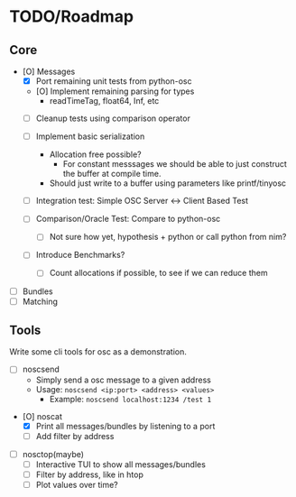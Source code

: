 # TODO/Roadmap

## Core

- [O] Messages
  - [X] Port remaining unit tests from python-osc
  - [O] Implement remaining parsing for types
    - readTimeTag, float64, Inf, etc
  - [ ] Cleanup tests using comparison operator
  - [ ] Implement basic serialization
    - Allocation free possible?
      - For constant messsages we should be able to just construct the buffer at compile time.
    - Should just write to a buffer using parameters like printf/tinyosc
  - [ ] Integration test: Simple OSC Server <-> Client Based Test

  - [ ] Comparison/Oracle Test: Compare to python-osc
    - [ ] Not sure how yet, hypothesis + python or call python from nim?
  - [ ] Introduce Benchmarks?
    - [ ] Count allocations if possible, to see if we can reduce them
- [ ] Bundles
- [ ] Matching

## Tools

Write some cli tools for osc as a demonstration.

- [ ] noscsend
  - Simply send a osc message to a given address
  - Usage: `noscsend <ip:port> <address> <values>`
    - Example: `noscsend localhost:1234 /test 1`
- [O] noscat
  - [X] Print all messages/bundles by listening to a port
  - [ ] Add filter by address
- [ ] nosctop(maybe)
  - [ ] Interactive TUI to show all messages/bundles
  - [ ] Filter by address, like in htop
  - [ ] Plot values over time?
